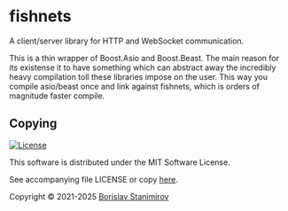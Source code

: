 # fishnets

A client/server library for HTTP and WebSocket communication.

This is a thin wrapper of Boost.Asio and Boost.Beast. The main reason for its existense it to have something which can abstract away the incredibly heavy compilation toll these libraries impose on the user. This way you compile asio/beast once and link against fishnets, which is orders of magnitude faster compile.

## Copying

[![License](https://img.shields.io/badge/license-MIT-blue.svg)](https://opensource.org/licenses/MIT)

This software is distributed under the MIT Software License.

See accompanying file LICENSE or copy [here](https://opensource.org/licenses/MIT).

Copyright &copy; 2021-2025 [Borislav Stanimirov](http://github.com/iboB)
